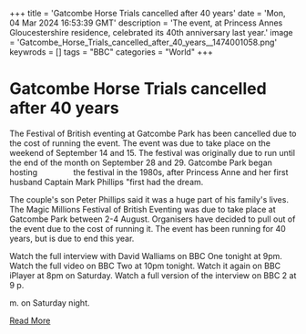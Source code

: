 +++
title = 'Gatcombe Horse Trials cancelled after 40 years'
date = 'Mon, 04 Mar 2024 16:53:39 GMT'
description = 'The event, at Princess Annes Gloucestershire residence, celebrated its 40th anniversary last year.'
image = 'Gatcombe_Horse_Trials_cancelled_after_40_years__1474001058.png'
keywrods =  []
tags = "BBC" 
categories = "World" 
+++

# Gatcombe Horse Trials cancelled after 40 years

The Festival of British eventing at Gatcombe Park has been cancelled due to the cost of running the event.
The event was due to take place on the weekend of September 14 and 15.
The festival was originally due to run until the end of the month on September 28 and 29.
Gatcombe Park began hosting                 the festival in the 1980s, after Princess Anne and her first husband Captain Mark Phillips <bb>"first had the dream.

The couple<bb>'s son Peter Phillips said it was a huge part of his family's lives.
The Magic Millions Festival of British Eventing was due to take place at Gatcombe Park between 2-4 August.
Organisers have decided to pull out of the event due to the cost of running it.
The event has been running for 40 years, but is due to end this year.

Watch the full interview with David Walliams on BBC One tonight at 9pm.
Watch the full video on BBC Two at 10pm tonight.
Watch it again on BBC iPlayer at 8pm on Saturday.
Watch a full version of the interview on BBC 2 at 9 p.

m.
on Saturday night.


[Read More](https://www.bbc.co.uk/news/uk-england-gloucestershire-68468391)
